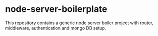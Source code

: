 # node-server-boilerplate

This repository contains a generic node server boiler project with router, middleware, authentication and mongo DB setup.
